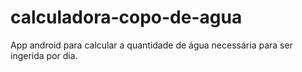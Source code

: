 # calculadora-copo-de-agua
App android para calcular a quantidade de água necessária para ser ingerida por dia.
